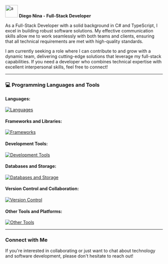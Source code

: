 <img alt="a" src="https://media0.giphy.com/media/v1.Y2lkPTc5MGI3NjExNTc4M2YyM2UwNDRmODQzMDZlOTQwZjNmZTcyZjk5YzdmZmY0MmE4YSZjdD1z/rtRflhLVzbNWU/giphy.gif" width="40px"/> **Diego Nina - Full-Stack Developer**

As a Full-Stack Developer with a solid background in C# and TypeScript, I excel in building robust software solutions. My effective communication skills allow me to work seamlessly with both teams and clients, ensuring that all technical requirements are met with high-quality standards.

I am currently seeking a role where I can contribute to and grow with a dynamic team, delivering cutting-edge solutions that leverage my full-stack capabilities. If you need a developer who combines technical expertise with excellent interpersonal skills, feel free to connect!

---

### :computer: Programming Languages and Tools

#### Languages:
[![Languages](https://skillicons.dev/icons?i=cs,ts,css,html,js,cpp,py)](https://skillicons.dev)

#### Frameworks and Libraries:
[![Frameworks](https://skillicons.dev/icons?i=dotnet,angular,bootstrap,tailwind,jquery,astro,express,nextjs,nodejs,react,vite)](https://skillicons.dev)

#### Development Tools:
[![Development Tools](https://skillicons.dev/icons?i=visualstudio,postman,powershell,bash,figma)](https://skillicons.dev)

#### Databases and Storage:
[![Databases and Storage](https://skillicons.dev/icons?i=sqlite,mysql,azure,firebase,mongodb,postgres,prisma)](https://skillicons.dev)

#### Version Control and Collaboration:
[![Version Control](https://skillicons.dev/icons?i=gitlab,github,git,yarn,npm,pnpm)](https://skillicons.dev)

#### Other Tools and Platforms:
[![Other Tools](https://skillicons.dev/icons?i=docker,godot,wordpress)](https://skillicons.dev)

---

### Connect with Me

If you're interested in collaborating or just want to chat about technology and software development, please don't hesitate to reach out!

